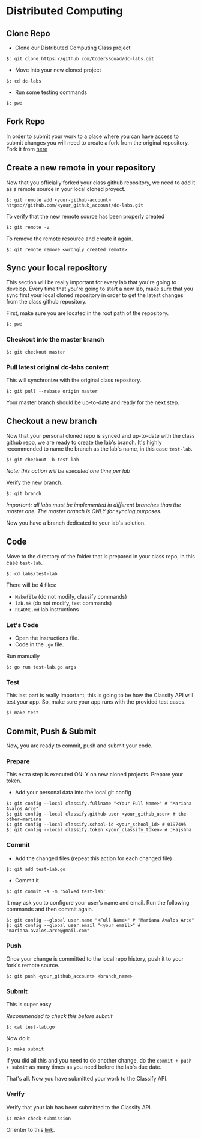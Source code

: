 # Distributed Computing

## Clone Repo

- Clone our Distributed Computing Class project

```
$: git clone https://github.com/CodersSquad/dc-labs.git
```
- Move into your new cloned project

```
$: cd dc-labs
```
- Run some testing commands

```
$: pwd
```

## Fork Repo

In order to submit your work to a place where you can have access to submit changes you will need to create a fork from the original repository. Fork it from [here](https://github.com/CodersSquad/dc-labs/)

## Create a new remote in your repository

Now that you officially forked your class github repository, we need to add it as a remote source in your local cloned proyect.

```
$: git remote add <your-github-account> https://github.com/<your_github_account/dc-labs.git
```

To verify that the new remote source has been properly created

```
$: git remote -v
```

To remove the remote resource and create it again.

```
$: git remote remove <wrongly_created_remote>
```

## Sync your local repository

This section will be really important for every lab that you're going to develop. Every time that you're going to start a new lab, make sure that you sync first your local cloned repository in order to get the latest changes from the class github repository.

First, make sure you are located in the root path of the repository.

```
$: pwd
```

### Checkout into the master branch

```
$: git checkout master
```

### Pull latest original dc-labs content

This will synchronize with the original class repository.

```
$: git pull --rebase origin master
```

Your master branch should be up-to-date and ready for the next step.

## Checkout a new branch

Now that your personal cloned repo is synced and up-to-date with the class github repo, we are ready to create the lab's branch. It's highly recommended to name the branch as the lab's name, in this case `test-lab`.

```
$: git checkout -b test-lab
```
*Note: this action will be executed one time per lab*

Verify the new branch.

```
$: git branch
```

*Important: all labs must be implemented in different branches than the master one. The master branch is ONLY for syncing purposes.*

Now you have a branch dedicated to your lab's solution.

## Code

Move to the directory of the folder that is prepared in your class repo, in this case `test-lab`.

```
$: cd labs/test-lab
```

There will be 4 files:
- `Makefile` (do not modify, classify commands)
- `lab.mk` (do not modify, test commands)
- `README.md` lab instructions

### Let's Code

- Open the instructions file.
- Code in the `.go` file.

Run manually

```
$: go run test-lab.go args
```

### Test

This last part is really important, this is going to be how the Classify API will test your app. So, make sure your app runs with the provided test cases.

```
$: make test
```

## Commit, Push & Submit

Now, you are ready to commit, push and submit your code.

### Prepare

This extra step is executed ONLY on new cloned projects. Prepare your token.

- Add your personal data into the local git config

```
$: git config --local classify.fullname "<Your Full Name>" # "Mariana Avalos Arce"
$: git config --local classify.github-user <your_github_user> # the-other-mariana
$: git config --local classify.school-id <your_school_id> # 0197495
$: git config --local classify.token <your_classify_token> # JHajshha
```
### Commit

- Add the changed files (repeat this action for each changed file)

```
$: git add test-lab.go
```
- Commit it

```
$: git commit -s -m 'Solved test-lab'
```

It may ask you to configure your user's name and email. Run the following commands and then commit again.

```
$: git config --global user.name "<Full Name>" # "Mariana Avalos Arce"
$: git config --global user.email "<your email>" # "mariana.avalos.arce@gmail.com"
```

### Push

Once your change is committed to the local repo history, push it to your fork's remote source.

```
$: git push <your_github_account> <branch_name>
```

### Submit

This is super easy

*Recommended to check this before submit*

```
$: cat test-lab.go
```

Now do it.

```
$: make submit
```

If you did all this and you need to do another change, do the `commit + push + submit` as many times as you need before the lab's due date.

That's all. Now you have submitted your work to the Classify API.

### Verify

Verify that your lab has been submitted to the Classify API.

```
$: make check-submission
```

Or enter to this [link](https://classify.obedmr.com/reports/submissions).